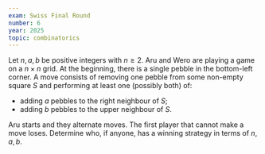 ```yaml
---
exam: Swiss Final Round
number: 6
year: 2025
topic: combinatorics
---
```

Let $n,a,b$ be positive integers with $n \geq 2$.
Aru and Wero are playing a game on a $n\times n$ grid.
At the beginning, there is a single pebble in the bottom-left corner.
A move consists of removing one pebble from some non-empty square $S$
and performing at least one (possibly both) of:

- adding $a$ pebbles to the right neighbour of $S$;
- adding $b$ pebbles to the upper neighbour of $S$.

Aru starts and they alternate moves. The first player that cannot make a move loses.
Determine who, if anyone, has a winning strategy in terms of $n, a, b$.
